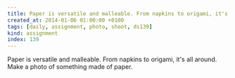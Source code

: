 ```yaml
---
title: Paper is versatile and malleable. From napkins to origami, it's all around. Make a photo of something made of paper.
created_at: 2014-01-06 01:00:00 +0100
tags: [daily, assignment, photo, shoot, ds139]
kind: assignment
index: 139
---
```


Paper is versatile and malleable. From napkins to origami, it's all around. Make a photo of something made of paper.
